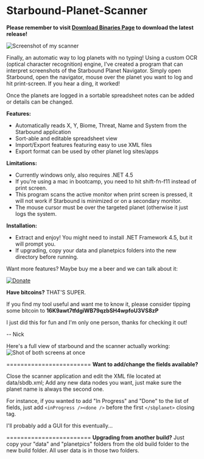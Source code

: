 Starbound-Planet-Scanner
========================

**Please remember to visit [Download Binaries Page](https://github.com/showmethebitcoin/Starbound-Planet-Scanner/releases) to download the latest release!**

![Screenshot of my scanner](http://showmethebitcoin.com/wp-content/uploads/2014/02/SBDBScreenShot.png "Screenshot")


Finally, an automatic way to log planets with no typing! Using a custom OCR (optical character recognition) engine, I've created a program that can interpret screenshots of the Starbound Planet Navigator. Simply open Starbound, open the navigator, mouse over the planet you want to log and hit print-screen. If you hear a ding, it worked!

Once the planets are logged in a sortable spreadsheet notes can be added or details can be changed.


**Features:**
- Automatically reads X, Y, Biome, Threat, Name and System from the Starbound application
- Sort-able and editable spreadsheet view
- Import/Export features featuring easy to use XML files
- Export format can be used by other planet log sites/apps

**Limitations:**
- Currently windows only, also requires .NET 4.5
- If you're using a mac in bootcamp, you need to hit shift-fn-f11 instead of print screen.
- This program scans the active monitor when print screen is pressed, it will not work if Starbound is minimized or on a secondary monitor.
- The mouse cursor must be over the targeted planet (otherwise it just logs the system.

**Installation:**
- Extract and enjoy! You might need to install .NET Framework 4.5, but it will prompt you.
- If upgrading, copy your data and planetpics folders into the new directory before running.

Want more features? Maybe buy me a beer and we can talk about it:

[![Donate](https://www.paypalobjects.com/en_US/i/btn/btn_donate_LG.gif)](https://www.paypal.com/cgi-bin/webscr?cmd=_s-xclick&hosted_button_id=HRTFZC93YFJRY)

**Have bitcoins?** THAT'S SUPER. 

If you find my tool useful and want me to know it, please consider tipping some bitcoin to **16K9awt7tfdgiWB79qzbSH4wpfoU3VS8zP**

I just did this for fun and I'm only one person, thanks for checking it out!

-- Nick


Here's a full view of starbound and the scanner actually working:
![Shot of both screens at once](http://showmethebitcoin.com/wp-content/uploads/2014/02/SBDBActionShot.png "Action shot")

========================
**Want to add/change the fields available?**

Close the scanner application and edit the XML file located at data/sbdb.xml; Add any new data nodes you want, just make sure the planet name is always the second one.

For instance, if you wanted to add "In Progress" and "Done" to the list of fields, just add `<inProgress /><done />` before the first `</sbplanet>` closing tag.

I'll probably add a GUI for this eventually...

========================
**Upgrading from another build?**
Just copy your "data" and "planetpics" folders from the old build folder to the new build folder. All user data is in those two folders.

